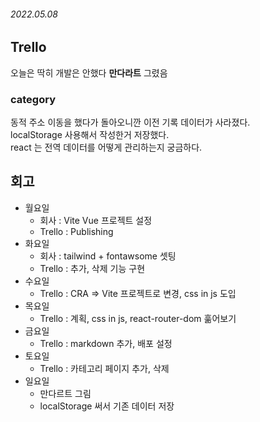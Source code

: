 ###### 2022.05.08


## Trello
오늘은 딱히 개발은 안했다 **만다라트** 그렸음

### category 
동적 주소 이동을 했다가 돌아오니깐 이전 기록 데이터가 사라졌다.        
localStorage 사용해서 작성한거 저장했다.        
react 는 전역 데이터를 어떻게 관리하는지 궁금하다.     


## 회고 
- 월요일 
	- 회사 : Vite Vue 프로젝트 설정
	- Trello : Publishing
- 화요일 
	- 회사 : tailwind + fontawsome 셋팅
	- Trello : 추가, 삭제 기능 구현
- 수요일 
	- Trello : CRA => Vite 프로젝트로 변경, css in js 도입
- 목요일
	- Trello : 계획, css in js, react-router-dom 훎어보기
- 금요일
	- Trello : markdown 추가, 배포 설정
- 토요일
	- Trello : 카테고리 페이지 추가, 삭제
- 일요일
	- 만다르트 그림
	- localStorage 써서 기존 데이터 저장

